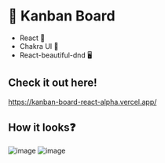 # 📗 Kanban Board
- React 🧠
- Chakra UI 🎨
- React-beautiful-dnd 🖥️


## Check it out here!
https://kanban-board-react-alpha.vercel.app/

## How it looks❓
![image](https://user-images.githubusercontent.com/80951693/206533617-8fb5620e-5719-4aa3-ac3b-5164b8dba283.png)
![image](https://user-images.githubusercontent.com/80951693/206533709-5d395056-23cc-4b33-acdd-c34ec489039b.png)
